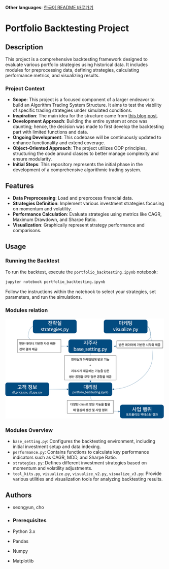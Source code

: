 **Other languages**: [한국어 README 바로가기](README.ko.md)

# Portfolio Backtesting Project

## Description
This project is a comprehensive backtesting framework designed to evaluate various portfolio strategies using historical data. It includes modules for preprocessing data, defining strategies, calculating performance metrics, and visualizing results.

### Project Context
- **Scope**: This project is a focused component of a larger endeavor to build an Algorithm Trading System Structure. It aims to test the viability of specific trading strategies under simulated conditions.
- **Inspiration**: The main idea for the structure came from [this blog post](https://brunch.co.kr/@quantdaddy/203).
- **Development Approach**: Building the entire system at once was daunting; hence, the decision was made to first develop the backtesting part with limited functions and data.
- **Ongoing Development**: This codebase will be continuously updated to enhance functionality and extend coverage.
- **Object-Oriented Approach**: The project utilizes OOP principles, structuring the code around classes to better manage complexity and ensure modularity.
- **Initial Steps**: This repository represents the initial phase in the development of a comprehensive algorithmic trading system.

## Features
- **Data Preprocessing**: Load and preprocess financial data.
- **Strategies Definition**: Implement various investment strategies focusing on momentum and volatility.
- **Performance Calculation**: Evaluate strategies using metrics like CAGR, Maximum Drawdown, and Sharpe Ratio.
- **Visualization**: Graphically represent strategy performance and comparisons.

## Usage


### Running the Backtest
To run the backtest, execute the `portfolio_backtesting.ipynb` notebook:
```bash
jupyter notebook portfolio_backtesting.ipynb
```
Follow the instructions within the notebook to select your strategies, set parameters, and run the simulations.

### Modules relation
<img src="backtesting_function/description.png" width="500">

### Modules Overview
- `base_setting.py`: Configures the backtesting environment, including initial investment setup and data indexing.
- `performance.py`: Contains functions to calculate key performance indicators such as CAGR, MDD, and Sharpe Ratio.
- `strategies.py`: Defines different investment strategies based on momentum and volatility adjustments.
- `tool_kits.py`, `visualize.py`, `visualize_v2.py`, `visualize_v3.py`: Provide various utilities and visualization tools for analyzing backtesting results.

## Authors
- seongyun, cho

- ### Prerequisites
- Python 3.x
- Pandas
- Numpy
- Matplotlib

